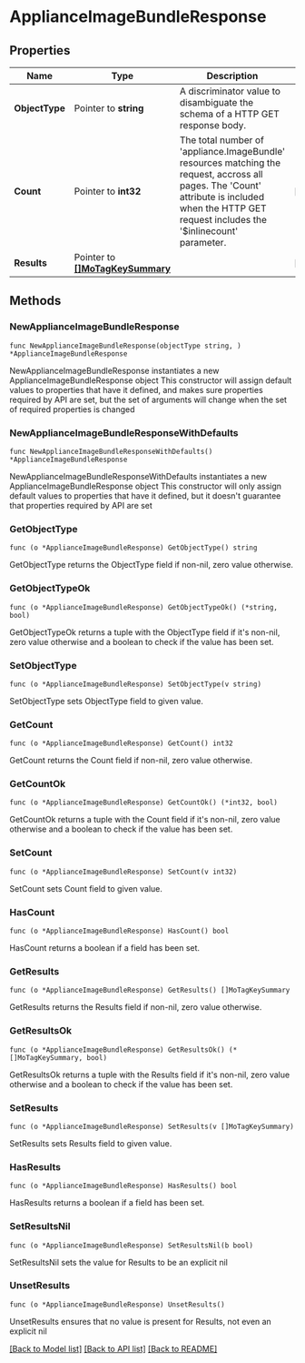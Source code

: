 # ApplianceImageBundleResponse

## Properties

Name | Type | Description | Notes
------------ | ------------- | ------------- | -------------
**ObjectType** | Pointer to **string** | A discriminator value to disambiguate the schema of a HTTP GET response body. | 
**Count** | Pointer to **int32** | The total number of &#39;appliance.ImageBundle&#39; resources matching the request, accross all pages. The &#39;Count&#39; attribute is included when the HTTP GET request includes the &#39;$inlinecount&#39; parameter. | [optional] 
**Results** | Pointer to [**[]MoTagKeySummary**](MoTagKeySummary.md) |  | [optional] 

## Methods

### NewApplianceImageBundleResponse

`func NewApplianceImageBundleResponse(objectType string, ) *ApplianceImageBundleResponse`

NewApplianceImageBundleResponse instantiates a new ApplianceImageBundleResponse object
This constructor will assign default values to properties that have it defined,
and makes sure properties required by API are set, but the set of arguments
will change when the set of required properties is changed

### NewApplianceImageBundleResponseWithDefaults

`func NewApplianceImageBundleResponseWithDefaults() *ApplianceImageBundleResponse`

NewApplianceImageBundleResponseWithDefaults instantiates a new ApplianceImageBundleResponse object
This constructor will only assign default values to properties that have it defined,
but it doesn't guarantee that properties required by API are set

### GetObjectType

`func (o *ApplianceImageBundleResponse) GetObjectType() string`

GetObjectType returns the ObjectType field if non-nil, zero value otherwise.

### GetObjectTypeOk

`func (o *ApplianceImageBundleResponse) GetObjectTypeOk() (*string, bool)`

GetObjectTypeOk returns a tuple with the ObjectType field if it's non-nil, zero value otherwise
and a boolean to check if the value has been set.

### SetObjectType

`func (o *ApplianceImageBundleResponse) SetObjectType(v string)`

SetObjectType sets ObjectType field to given value.


### GetCount

`func (o *ApplianceImageBundleResponse) GetCount() int32`

GetCount returns the Count field if non-nil, zero value otherwise.

### GetCountOk

`func (o *ApplianceImageBundleResponse) GetCountOk() (*int32, bool)`

GetCountOk returns a tuple with the Count field if it's non-nil, zero value otherwise
and a boolean to check if the value has been set.

### SetCount

`func (o *ApplianceImageBundleResponse) SetCount(v int32)`

SetCount sets Count field to given value.

### HasCount

`func (o *ApplianceImageBundleResponse) HasCount() bool`

HasCount returns a boolean if a field has been set.

### GetResults

`func (o *ApplianceImageBundleResponse) GetResults() []MoTagKeySummary`

GetResults returns the Results field if non-nil, zero value otherwise.

### GetResultsOk

`func (o *ApplianceImageBundleResponse) GetResultsOk() (*[]MoTagKeySummary, bool)`

GetResultsOk returns a tuple with the Results field if it's non-nil, zero value otherwise
and a boolean to check if the value has been set.

### SetResults

`func (o *ApplianceImageBundleResponse) SetResults(v []MoTagKeySummary)`

SetResults sets Results field to given value.

### HasResults

`func (o *ApplianceImageBundleResponse) HasResults() bool`

HasResults returns a boolean if a field has been set.

### SetResultsNil

`func (o *ApplianceImageBundleResponse) SetResultsNil(b bool)`

 SetResultsNil sets the value for Results to be an explicit nil

### UnsetResults
`func (o *ApplianceImageBundleResponse) UnsetResults()`

UnsetResults ensures that no value is present for Results, not even an explicit nil

[[Back to Model list]](../README.md#documentation-for-models) [[Back to API list]](../README.md#documentation-for-api-endpoints) [[Back to README]](../README.md)


